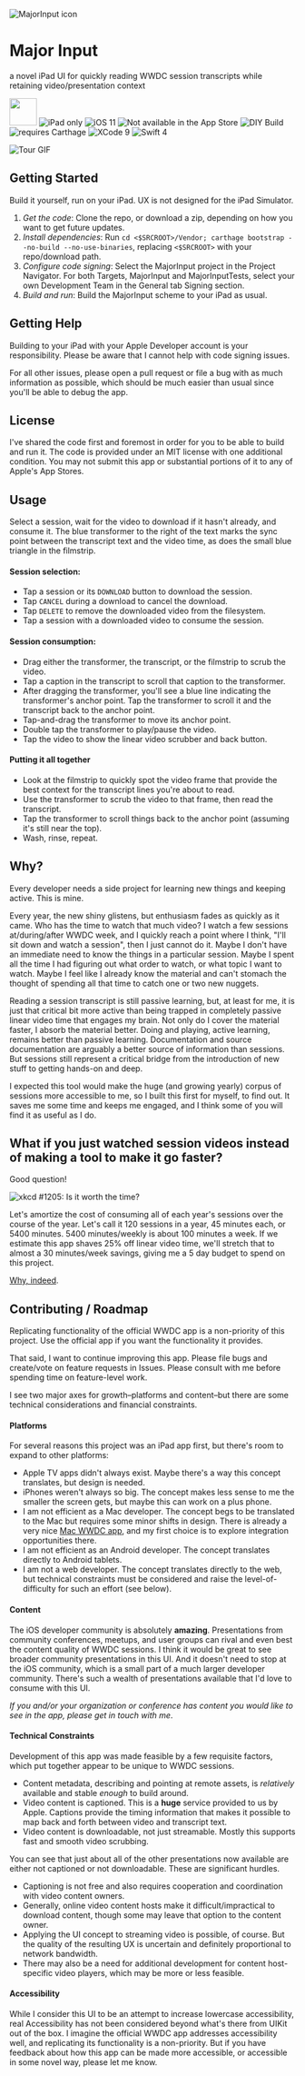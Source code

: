 ![MajorInput icon](./MajorInput/Assets.xcassets/AppIcon.appiconset/iTunesArtwork@2x-60@3x.png)

# Major Input

a novel iPad UI for quickly reading WWDC session transcripts while retaining video/presentation context

<a href="https://twitter.com/MajorInputApp"><img src="https://abs.twimg.com/icons/apple-touch-icon-192x192.png" width=48></a> ![iPad only](https://img.shields.io/badge/device-iPad%20only-blue.svg) ![iOS 11](https://img.shields.io/badge/iOS-11-blue.svg) ![Not available in the App Store](https://img.shields.io/badge/App%20Store-not%20available-red.svg) ![DIY Build](https://img.shields.io/badge/build-DIY-brightgreen.svg) ![requires Carthage](https://img.shields.io/badge/Carthage-required-yellow.svg) ![XCode 9](https://img.shields.io/badge/Xcode-9-blue.svg) ![Swift 4](https://img.shields.io/badge/Swift-4-blue.svg)

![Tour GIF](Resources/screenshots/tour.gif)

## Getting Started

Build it yourself, run on your iPad. UX is not designed for the iPad Simulator.

1. *Get the code*: Clone the repo, or download a zip, depending on how you want to get future updates.
1. *Install dependencies*: Run `cd <$SRCROOT>/Vendor; carthage bootstrap --no-build --no-use-binaries`, replacing `<$SRCROOT>` with your repo/download path.
1. *Configure code signing*: Select the MajorInput project in the Project Navigator. For both Targets, MajorInput and MajorInputTests, select your own Development Team in the General tab Signing section.
1. *Build and run*: Build the MajorInput scheme to your iPad as usual.

## Getting Help

Building to your iPad with your Apple Developer account is your responsibility. Please be aware that I cannot help with code signing issues.

For all other issues, please open a pull request or file a bug with as much information as possible, which should be much easier than usual since you'll be able to debug the app.

## License

I've shared the code first and foremost in order for you to be able to build and run it. The code is provided under an MIT license with one additional condition. You may not submit this app or substantial portions of it to any of Apple's App Stores.

## Usage

Select a session, wait for the video to download if it hasn't already, and consume it. The blue transformer to the right of the text marks the sync point between the transcript text and the video time, as does the small blue triangle in the filmstrip.

#### Session selection:

* Tap a session or its `DOWNLOAD` button to download the session.
* Tap `CANCEL` during a download to cancel the download.
* Tap `DELETE` to remove the downloaded video from the filesystem.
* Tap a session with a downloaded video to consume the session.

#### Session consumption:

* Drag either the transformer, the transcript, or the filmstrip to scrub the video.
* Tap a caption in the transcript to scroll that caption to the transformer.
* After dragging the transformer, you'll see a blue line indicating the transformer's anchor point. Tap the transformer to scroll it and the transcript back to the anchor point.
* Tap-and-drag the transformer to move its anchor point.
* Double tap the transformer to play/pause the video.
* Tap the video to show the linear video scrubber and back button.

#### Putting it all together

* Look at the filmstrip to quickly spot the video frame that provide the best context for the transcript lines you're about to read.
* Use the transformer to scrub the video to that frame, then read the transcript.
* Tap the transformer to scroll things back to the anchor point (assuming it's still near the top).
* Wash, rinse, repeat.

## Why?

Every developer needs a side project for learning new things and keeping active. This is mine.

Every year, the new shiny glistens, but enthusiasm fades as quickly as it came. Who has the time to watch that much video? I watch a few sessions at/during/after WWDC week, and I quickly reach a point where I think, "I'll sit down and watch a session", then I just cannot do it. Maybe I don't have an immediate need to know the things in a particular session. Maybe I spent all the time I had figuring out what order to watch, or what topic I want to watch. Maybe I feel like I already know the material and can't stomach the thought of spending all that time to catch one or two new nuggets.

Reading a session transcript is still passive learning, but, at least for me, it is just that critical bit more active than being trapped in completely passive linear video time that engages my brain. Not only do I cover the material faster, I absorb the material better. Doing and playing, active learning, remains better than passive learning. Documentation and source documentation are arguably a better source of information than sessions. But sessions still represent a critical bridge from the introduction of new stuff to getting hands-on and deep.

I expected this tool would make the huge (and growing yearly) corpus of sessions more accessible to me, so I built this first for myself, to find out. It saves me some time and keeps me engaged, and I think some of you will find it as useful as I do.

## What if you just watched session videos instead of making a tool to make it go faster?

Good question!

![xkcd #1205: Is it worth the time?](https://imgs.xkcd.com/comics/is_it_worth_the_time.png)

Let's amortize the cost of consuming all of each year's sessions over the course of the year. Let's call it 120 sessions in a year, 45 minutes each, or 5400 minutes. 5400 minutes/weekly is about 100 minutes a week. If we estimate this app shaves 25% off linear video time, we'll stretch that to almost a 30 minutes/week savings, giving me a 5 day budget to spend on this project.

[Why, indeed](http://wiki.c2.com/?PurposeOfProgramming).

## Contributing / Roadmap

Replicating functionality of the official WWDC app is a non-priority of this project. Use the official app if you want the functionality it provides.

That said, I want to continue improving this app. Please file bugs and create/vote on feature requests in Issues. Please consult with me before spending time on feature-level work.

I see two major axes for growth–platforms and content–but there are some technical considerations and financial constraints.

#### Platforms

For several reasons this project was an iPad app first, but there's room to expand to other platforms:

* Apple TV apps didn't always exist. Maybe there's a way this concept translates, but design is needed.
* iPhones weren't always so big. The concept makes less sense to me the smaller the screen gets, but maybe this can work on a plus phone.
* I am not efficient as a Mac developer. The concept begs to be translated to the Mac but requires some minor shifts in design. There is already a very nice [Mac WWDC app](https://github.com/insidegui/WWDC), and my first choice is to explore integration opportunities there.
* I am not efficient as an Android developer. The concept translates directly to Android tablets.
* I am not a web developer. The concept translates directly to the web, but technical constraints must be considered and raise the level-of-difficulty for such an effort (see below).

#### Content

The iOS developer community is absolutely **amazing**. Presentations from community conferences, meetups, and user groups can rival and even best the content quality of WWDC sessions. I think it would be great to see broader community presentations in this UI. And it doesn't need to stop at the iOS community, which is a small part of a much larger developer community. There's such a wealth of presentations available that I'd love to consume with this UI.

_If you and/or your organization or conference has content you would like to see in the app, please get in touch with me_.

#### Technical Constraints

Development of this app was made feasible by a few requisite factors, which put together appear to be unique to WWDC sessions.

* Content metadata, describing and pointing at remote assets, is *relatively* available and stable *enough* to build around.
* Video content is captioned. This is a **huge** service provided to us by Apple. Captions provide the timing information that makes it possible to map back and forth between video and transcript text.
* Video content is downloadable, not just streamable. Mostly this supports fast and smooth video scrubbing.

You can see that just about all of the other presentations now available are either not captioned or not downloadable. These are significant hurdles.

* Captioning is not free and also requires cooperation and coordination with video content owners.
* Generally, online video content hosts make it difficult/impractical to download content, though some may leave that option to the content owner.
* Applying the UI concept to streaming video is possible, of course. But the quality of the resulting UX is uncertain and definitely proportional to network bandwidth.
* There may also be a need for additional development for content host-specific video players, which may be more or less feasible.

#### Accessibility

While I consider this UI to be an attempt to increase lowercase accessibility, real Accessibility has not been considered beyond what's there from UIKit out of the box. I imagine the official WWDC app addresses accessibility well, and replicating its functionality is a non-priority. But if you have feedback about how this app can be made more accessible, or accessible in some novel way, please let me know.
